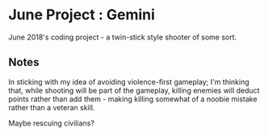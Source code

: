 # June Project : Gemini

June 2018's coding project - a twin-stick style shooter of some sort.

## Notes

In sticking with my idea of avoiding violence-first gameplay; I'm thinking that, while shooting will be part of the gameplay, killing enemies will deduct points rather than add them - making killing somewhat of a noobie mistake rather than a veteran skill.

Maybe rescuing civilians?